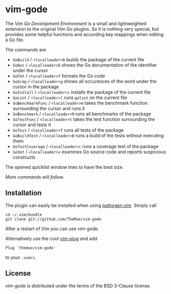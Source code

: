 # vim-gode

The *Vim Go Development Environment* is a small and lightweighted extension to the
original Vim Go plugins. So it is nothing very special, but provides some helpful
functions and according key mappings when editing a Go file.

The commands are

- `GoBuild` / `<localleader>b` builds the package of the current file
- `GoDoc` / `<localleader>D` shows the Go documentation of the identifier under the cursor
- `GoFmt` / `<localleader>f` formats the Go code
- `GoGrep` / `<localleader>g` shows all occurences of the word under the cursor in the package
- `GoInstall` / `<localleader>i` installs the package of the current file
- `GoLint` / `<localleader>l` runs `golint` on the current file
- `GoBenchmarkFunc` / `<localleader>m` takes the benchmark function surrounding the cursor and runs it
- `GoBenchmark` / `<localleader>M` runs all benchmarks of the package
- `GoTestFunc` / `<localleader>t` takes the test function surrounding the cursor and tests it
- `GoTest` / `<localleader>T` runs all tests of the package
- `GoBuildTest` / `<localleader>B` runs a build of the tests without executing them
- `GoTestCoverage` / `<localleader>c` runs a coverage test of the package
- `GoVet` / `<localleader>v` examines Go source code and reports suspicious constructs

The opened quicklist window tries to have the best size.

*More commands will follow.*

## Installation

The plugin can easily be installed when using [pathogen.vim](https://github.com/tpope/vim-pathogen).
Simply call

    cd ~/.vim/bundle
    git clone git://github.com/TheMue/vim-gode

After a restart of Vim you can use *vim-gode*.

Alternatively use the cool [vim-plug](https://github.com/junegunn/vim-plug) and add

    Plug 'themue/vim-gode'

to your `.vimrc`.

## License

*vim-gode* is distributed under the terms of the BSD 3-Clause license.
